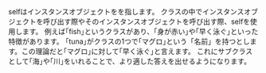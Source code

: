 selfはインスタンスオブジェクトをを指します。
クラスの中でインスタンスオブジェクトを呼び出す際やそのインスタンスオブジェクトを呼び出す際、selfを使用します。
例えば｢fish｣というクラスがあり、｢身が赤い｣や｢早く泳ぐ｣といった特徴があります。
｢tuna｣がクラスの1つで｢マグロ｣という「名前」を持つとします。この理論だと｢マグロ｣に対して｢早く泳ぐ｣と言えます。
これにサブクラスとして｢海｣や｢川｣をいれることで、より適した答えを出せるようになります。
